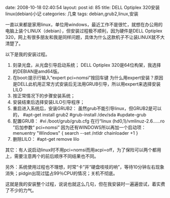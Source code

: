 date: 2008-10-18 02:40:54
layout: post
id: 85
title: DELL Optiplex 320安装linux(debian)小记
categories: 几束
tags: debian,grub2,linux,安装

一直以来都是家用linux，单位用windows，最近工作不是很忙，就想在办公用的电脑上装个LINUX（debian），但安装过程极不顺利，因为硬件是DELL Optiplex 320，网上有很多朋友和我是同样问题，具体为什么这款机子不让装LINUX就不大清楚了。

以下是我的安装过程。

1. 刻录光盘，从光盘引导启动系统；
   DELL Optiplex 320是64位构架，我选择的DEBIAN是amd64版。
2. 在boot:提示行输入“expert pci=nomsi”按回车键
   为什么用expert安装？原因是DELL此机用正常方式安装后无法用GRUB引导，所以用expert来选择安装LILO
3. 按正常情况下的步骤安装系统；
4. 安装结束后选择安装LILO引导程序；
5. 重启进入系统后，安装GRUB2：
   虽然grub不能引导linux，但GRUB2是可以的，
   	#apt-get install grub2
   	#grub-install /dev/sda
   	#update-grub
6. 配置GRUB：
   	#vi /boot/grub/grub.cfg
   在行“linux   (hd0,1)/vmlinuz-2.6......ro ”后加参数“ pci=nomsi”
   因为还有WINDOWS所以再加一个启动项：
   	menuentry "Windows" {
   	search --set /ntldr
   	chainloader +1
   	}
7. 删除LILO：
   	#apt-get remove lilo

其它：有人说启动linux时不用pci=nomsi而用acpi=off，为了保险可以两个都用上，需要注意两个的前后顺序不同结果也不同。

另外：系统使用过程也不理想，时常“卡”并“硬盘吱吱的响”，等待10分钟左右现象消失；pidgin出现过猛占99％CPU的情况；关机不彻底。

这就是我的安装整个过程，说说也就这么几句，但在我安装时一遍遍尝试，着实费了不少的力气。
